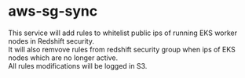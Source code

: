 # aws-sg-sync
This service will add rules to whitelist public ips of running EKS worker nodes in Redshift security.<br />
It will also remvove rules from redshift security group when ips of EKS nodes which are no longer active.<br />
All rules modifications will be logged in S3.
